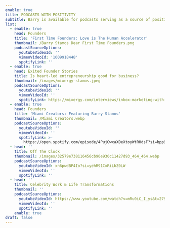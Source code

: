 ```yaml
---
enable: true
title: PODCASTS WITH POSITIVITY
subtitle: Barry is available for podcasts serving as a source of positivity.
list:
  - enable: true
    head: Founders
    title: 'First Time Founders: Love is The Human Accelerator'
    thumbnail: /Barry Stamos Dear First Time Founders.png
    podcastSourceOptions:
      youtubeVideoId: ''
      vimeoVideoId: '1009918448'
      spotifyLink: ''
  - enable: true
    head: Exited Founder Stories
    title: Is heart-led entrepreneurship good for business?
    thumbnail: /images/mixergy-stamos.jpeg
    podcastSourceOptions:
      youtubeVideoId: ''
      vimeoVideoId: ''
      spotifyLink: https://mixergy.com/interviews/inbox-marketing-with-barry-stamos/
  - enable: true
    head: Founders
    title: 'Miami Creators: Featuring Barry Stamos'
    thumbnail: /Miami Creators.webp
    podcastSourceOptions:
      youtubeVideoId: ''
      vimeoVideoId: ''
      spotifyLink: >-
        https://open.spotify.com/episode/4PujOwxaXDeXtoyWtRHdsF?si=bpp9pAlbRMC-854hyWihbw
  - head: ''
    title: Off The Clock
    thumbnail: /images/32579e738116456cb90e930c11427d93_464_464.webp
    podcastSourceOptions:
      youtubeVideoId: xn6pwdBP4Io?si=yehR91CxRiLbZ0LW
      vimeoVideoId: ''
      spotifyLink: ''
  - head: ''
    title: Celebrity Work & Life Transformations
    thumbnail: ''
    podcastSourceOptions:
      youtubeVideoId: https://www.youtube.com/watch?v=mRu0iC_I_ys&t=279s
      vimeoVideoId: ''
      spotifyLink: ''
    enable: true
draft: false
---
```

